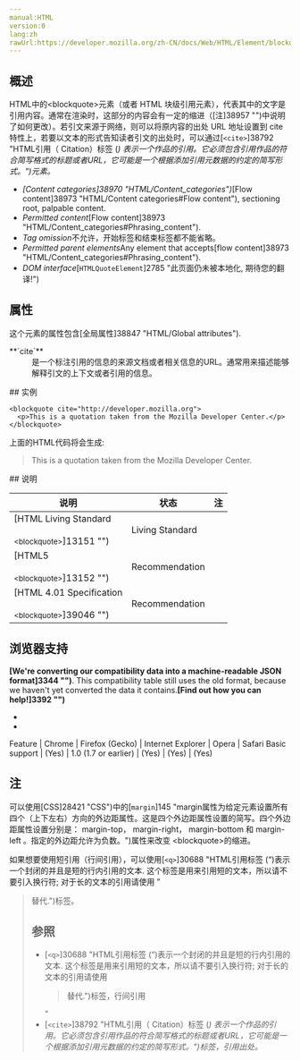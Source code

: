 ```yaml
---
manual:HTML
version:0
lang:zh
rawUrl:https://developer.mozilla.org/zh-CN/docs/Web/HTML/Element/blockquote
---
```





## 概述<a name="概述"></a>


HTML中的&lt;blockquote&gt;元素（或者 HTML 块级引用元素），代表其中的文字是引用内容。通常在渲染时，这部分的内容会有一定的缩进（[注]38957 "")中说明了如何更改）。若引文来源于网络，则可以将原内容的出处 URL 地址设置到 cite 特性上，若要以文本的形式告知读者引文的出处时，可以通过[`<cite>`]38792 "HTML引用（ Citation）标签 (<cite>) 表示一个作品的引用。它必须包含引用作品的符合简写格式的标题或者URL，它可能是一个根据添加引用元数据的约定的简写形式。")元素。


* <dfn>[Content categories]38970 "HTML/Content_categories")</dfn>[Flow content]38973 "HTML/Content categories#Flow content"), sectioning root, palpable content.
* <dfn>Permitted content</dfn>[Flow content]38973 "HTML/Content_categories#Phrasing_content").
* <dfn>Tag omission</dfn>不允许，开始标签和结束标签都不能省略。
* <dfn>Permitted parent elements</dfn>Any element that accepts[flow content]38973 "HTML/Content_categories#Phrasing_content").
* <dfn>DOM interface</dfn>[`HTMLQuoteElement`]2785 "此页面仍未被本地化, 期待您的翻译!")

## 属性<a name="属性"></a>


这个元素的属性包含[全局属性]38847 "HTML/Global attributes").

<dl><dt id=''>**`cite`**</dt><dd>是一个标注引用的信息的来源文档或者相关信息的URL。通常用来描述能够解释引文的上下文或者引用的信息。</dd></dl>
## 实例<a name="实例"></a>

```
<blockquote cite="http://developer.mozilla.org">
  <p>This is a quotation taken from the Mozilla Developer Center.</p>
</blockquote>
```


上面的HTML代码将会生成:

<blockquote>

This is a quotation taken from the Mozilla Developer Center.

</blockquote>
## 说明<a name="Specifications"></a>

说明 | 状态 | 注 
 ---  |  ---  |  ---  | 
[HTML Living Standard<br></br><small>&lt;blockquote&gt;</small>]13151 "") | Living Standard |  
[HTML5<br></br><small>&lt;blockquote&gt;</small>]13152 "") | Recommendation |  
[HTML 4.01 Specification<br></br><small>&lt;blockquote&gt;</small>]39046 "") | Recommendation |  


## 浏览器支持<a name="浏览器支持"></a>


**[We&#39;re converting our compatibility data into a machine-readable JSON format]3344 "")**. This compatibility table still uses the old format, because we haven&#39;t yet converted the data it contains.**[Find out how you can help!]3392 "")**


* 
* 

Feature | Chrome | Firefox (Gecko) | Internet Explorer | Opera | Safari 
Basic support | (Yes) | 1.0 (1.7 or earlier) | (Yes) | (Yes) | (Yes) 




## 注<a name="注"></a>


可以使用[CSS]28421 "CSS")中的[`margin`]145 "margin属性为给定元素设置所有四个（上下左右）方向的外边距属性。这是四个外边距属性设置的简写。四个外边距属性设置分别是： margin-top， margin-right， margin-bottom 和 margin-left 。指定的外边距允许为负数。")属性来改变 &lt;blockquote&gt;的缩进。



如果想要使用短引用（行间引用），可以使用[`<q>`]30688 "HTML引用标签 (<q>)表示一个封闭的并且是短的行内引用的文本. 这个标签是用来引用短的文本，所以请不要引入换行符; 对于长的文本的引用请使用 <blockquote> 替代.")标签。


## 参照<a name="参照"></a>

* [`<q>`]30688 "HTML引用标签 (<q>)表示一个封闭的并且是短的行内引用的文本. 这个标签是用来引用短的文本，所以请不要引入换行符; 对于长的文本的引用请使用 <blockquote> 替代.")标签，行间引用
* [`<cite>`]38792 "HTML引用（ Citation）标签 (<cite>) 表示一个作品的引用。它必须包含引用作品的符合简写格式的标题或者URL，它可能是一个根据添加引用元数据的约定的简写形式。")标签，引用出处。



